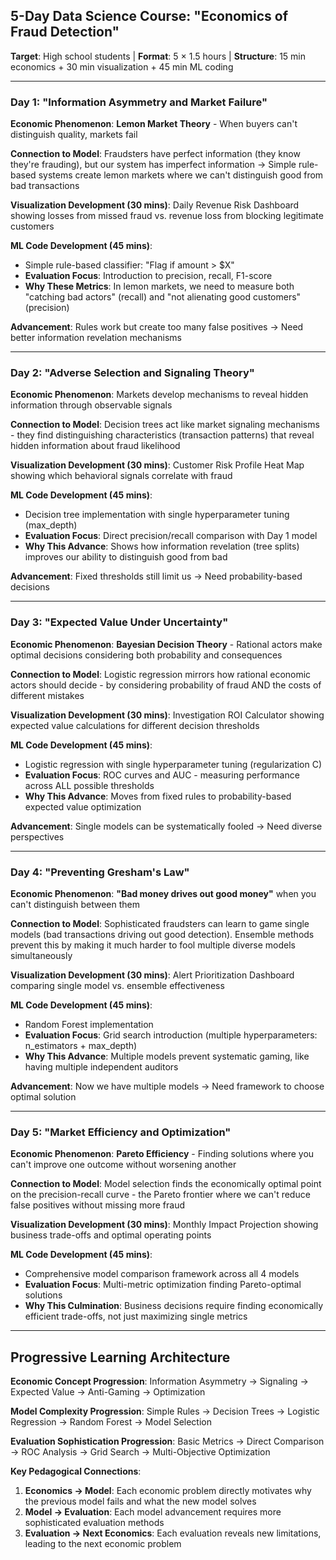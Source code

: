 ## **5-Day Data Science Course: "Economics of Fraud Detection"**
**Target**: High school students | **Format**: 5 × 1.5 hours | **Structure**: 15 min economics + 30 min visualization + 45 min ML coding

---

### **Day 1: "Information Asymmetry and Market Failure"**
**Economic Phenomenon**: **Lemon Market Theory** - When buyers can't distinguish quality, markets fail

**Connection to Model**: Fraudsters have perfect information (they know they're frauding), but our system has imperfect information → Simple rule-based systems create lemon markets where we can't distinguish good from bad transactions

**Visualization Development (30 mins)**: Daily Revenue Risk Dashboard showing losses from missed fraud vs. revenue loss from blocking legitimate customers

**ML Code Development (45 mins)**:
- Simple rule-based classifier: "Flag if amount > $X"
- **Evaluation Focus**: Introduction to precision, recall, F1-score
- **Why These Metrics**: In lemon markets, we need to measure both "catching bad actors" (recall) and "not alienating good customers" (precision)

**Advancement**: Rules work but create too many false positives → Need better information revelation mechanisms

---

### **Day 2: "Adverse Selection and Signaling Theory"**
**Economic Phenomenon**: Markets develop mechanisms to reveal hidden information through observable signals

**Connection to Model**: Decision trees act like market signaling mechanisms - they find distinguishing characteristics (transaction patterns) that reveal hidden information about fraud likelihood

**Visualization Development (30 mins)**: Customer Risk Profile Heat Map showing which behavioral signals correlate with fraud

**ML Code Development (45 mins)**:
- Decision tree implementation with single hyperparameter tuning (max_depth)
- **Evaluation Focus**: Direct precision/recall comparison with Day 1 model
- **Why This Advance**: Shows how information revelation (tree splits) improves our ability to distinguish good from bad

**Advancement**: Fixed thresholds still limit us → Need probability-based decisions

---

### **Day 3: "Expected Value Under Uncertainty"**  
**Economic Phenomenon**: **Bayesian Decision Theory** - Rational actors make optimal decisions considering both probability and consequences

**Connection to Model**: Logistic regression mirrors how rational economic actors should decide - by considering probability of fraud AND the costs of different mistakes

**Visualization Development (30 mins)**: Investigation ROI Calculator showing expected value calculations for different decision thresholds

**ML Code Development (45 mins)**:
- Logistic regression with single hyperparameter tuning (regularization C)
- **Evaluation Focus**: ROC curves and AUC - measuring performance across ALL possible thresholds
- **Why This Advance**: Moves from fixed rules to probability-based expected value optimization

**Advancement**: Single models can be systematically fooled → Need diverse perspectives

---

### **Day 4: "Preventing Gresham's Law"**
**Economic Phenomenon**: **"Bad money drives out good money"** when you can't distinguish between them

**Connection to Model**: Sophisticated fraudsters can learn to game single models (bad transactions driving out good detection). Ensemble methods prevent this by making it much harder to fool multiple diverse models simultaneously

**Visualization Development (30 mins)**: Alert Prioritization Dashboard comparing single model vs. ensemble effectiveness

**ML Code Development (45 mins)**:
- Random Forest implementation
- **Evaluation Focus**: Grid search introduction (multiple hyperparameters: n_estimators + max_depth)
- **Why This Advance**: Multiple models prevent systematic gaming, like having multiple independent auditors

**Advancement**: Now we have multiple models → Need framework to choose optimal solution

---

### **Day 5: "Market Efficiency and Optimization"**
**Economic Phenomenon**: **Pareto Efficiency** - Finding solutions where you can't improve one outcome without worsening another

**Connection to Model**: Model selection finds the economically optimal point on the precision-recall curve - the Pareto frontier where we can't reduce false positives without missing more fraud

**Visualization Development (30 mins)**: Monthly Impact Projection showing business trade-offs and optimal operating points

**ML Code Development (45 mins)**:
- Comprehensive model comparison framework across all 4 models
- **Evaluation Focus**: Multi-metric optimization finding Pareto-optimal solutions
- **Why This Culmination**: Business decisions require finding economically efficient trade-offs, not just maximizing single metrics

---

## **Progressive Learning Architecture**

**Economic Concept Progression**: 
Information Asymmetry → Signaling → Expected Value → Anti-Gaming → Optimization

**Model Complexity Progression**: 
Simple Rules → Decision Trees → Logistic Regression → Random Forest → Model Selection

**Evaluation Sophistication Progression**: 
Basic Metrics → Direct Comparison → ROC Analysis → Grid Search → Multi-Objective Optimization

**Key Pedagogical Connections**:
1. **Economics → Model**: Each economic problem directly motivates why the previous model fails and what the new model solves
2. **Model → Evaluation**: Each model advancement requires more sophisticated evaluation methods
3. **Evaluation → Next Economics**: Each evaluation reveals new limitations, leading to the next economic problem
